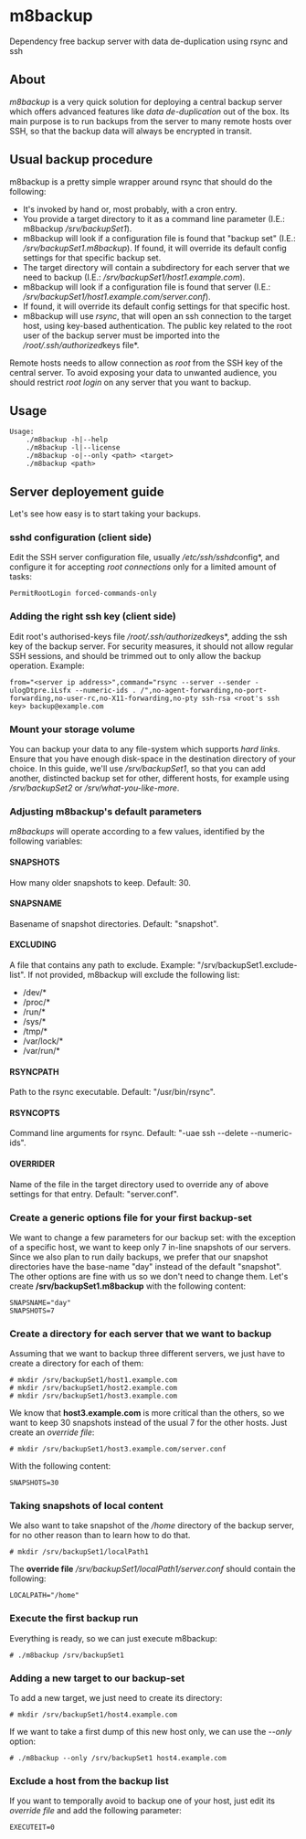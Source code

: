 # m8backup
Dependency free backup server with data de-duplication using rsync and ssh

## About
*m8backup* is a very quick solution for deploying a central backup server which
offers advanced features like *data de-duplication* out of the box.
Its main purpose is to run backups from the server to many remote hosts over
SSH, so that the backup data will always be encrypted in transit.

## Usual backup procedure
m8backup is a pretty simple wrapper around rsync that should do the following:

* It's invoked by hand or, most probably, with a cron entry.
* You provide a target directory to it as a command line parameter (I.E.: m8backup */srv/backupSet1*).
* m8backup will look if a configuration file is found that "backup set" (I.E.: */srv/backupSet1.m8backup*). If found, it will override its default config settings for that specific backup set.
* The target directory will contain a subdirectory for each server that we need to backup (I.E.: */srv/backupSet1/host1.example.com*).
* m8backup will look if a configuration file is found that server (I.E.: */srv/backupSet1/host1.example.com/server.conf*).
* If found, it will override its default config settings for that specific host.
* m8backup will use *rsync*, that will open an ssh connection to the target host, using key-based authentication. The public key related to the root user of the backup server must be imported into the */root/.ssh/authorized*keys file*.

Remote hosts needs to allow connection as *root* from the SSH key of the central
server. To avoid exposing your data to unwanted audience, you should restrict
*root login* on any server that you want to backup.

## Usage
	Usage:
		./m8backup -h|--help
		./m8backup -l|--license
		./m8backup -o|--only <path> <target>
		./m8backup <path>

## Server deployement guide
Let's see how easy is to start taking your backups.

### sshd configuration (client side)
Edit the SSH server configuration file, usually */etc/ssh/sshd*config*, and
configure it for accepting *root connections* only for a limited amount of tasks:

	PermitRootLogin forced-commands-only

### Adding the right ssh key (client side)
Edit root's authorised-keys file */root/.ssh/authorized*keys*, adding the ssh key
of the backup server. For security measures, it should not allow regular SSH
sessions, and should be trimmed out to only allow the backup operation. Example:

	from="<server ip address>",command="rsync --server --sender -ulogDtpre.iLsfx --numeric-ids . /",no-agent-forwarding,no-port-forwarding,no-user-rc,no-X11-forwarding,no-pty ssh-rsa <root's ssh key> backup@example.com

### Mount your storage volume
You can backup your data to any file-system which supports *hard links*. Ensure
that you have enough disk-space in the destination directory of your choice.
In this guide, we'll use */srv/backupSet1*, so that you can add another, distincted
backup set for other, different hosts, for example using */srv/backupSet2* or
*/srv/what-you-like-more*.

### Adjusting m8backup's default parameters
*m8backups* will operate according to a few values, identified by the following variables:

#### SNAPSHOTS
How many older snapshots to keep. Default: 30.

#### SNAPSNAME
Basename of snapshot directories. Default: "snapshot".

#### EXCLUDING
A file that contains any path to exclude. Example: "/srv/backupSet1.exclude-list". 
If not provided, m8backup will exclude the following list:

* /dev/*
* /proc/*
* /run/*
* /sys/*
* /tmp/*
* /var/lock/*
* /var/run/*

#### RSYNCPATH
Path to the rsync executable. Default: "/usr/bin/rsync".

#### RSYNCOPTS
Command line arguments for rsync. Default: "-uae ssh --delete --numeric-ids".

#### OVERRIDER
Name of the file in the target directory used to override any of above settings for that entry. Default: "server.conf".

### Create a generic options file for your first backup-set
We want to change a few parameters for our backup set: with the exception of a specific host,
we want to keep only 7 in-line snapshots of our servers. Since we also plan to run daily
backups, we prefer that our snapshot directories have the base-name "day" instead of the
default "snapshot". The other options are fine with us so we don't need to change them.
Let's create **/srv/backupSet1.m8backup** with the following content:

	SNAPSNAME="day"
	SNAPSHOTS=7

### Create a directory for each server that we want to backup
Assuming that we want to backup three different servers, we just have to create a
directory for each of them:

	# mkdir /srv/backupSet1/host1.example.com
	# mkdir /srv/backupSet1/host2.example.com
	# mkdir /srv/backupSet1/host3.example.com

We know that **host3.example.com** is more critical than the others, so we want to keep
30 snapshots instead of the usual 7 for the other hosts. Just create an *override file*:

	# mkdir /srv/backupSet1/host3.example.com/server.conf

With the following content:

	SNAPSHOTS=30

### Taking snapshots of local content
We also want to take snapshot of the */home* directory of the backup server, for no
other reason than to learn how to do that.

	# mkdir /srv/backupSet1/localPath1

The **override file** */srv/backupSet1/localPath1/server.conf* should contain the following:

	LOCALPATH="/home"


### Execute the first backup run
Everything is ready, so we can just execute m8backup:

	# ./m8backup /srv/backupSet1

### Adding a new target to our backup-set
To add a new target, we just need to create its directory:

	# mkdir /srv/backupSet1/host4.example.com
	
If we want to take a first dump of this new host only, we can use the *--only* option:

	# ./m8backup --only /srv/backupSet1 host4.example.com

### Exclude a host from the backup list
If you want to temporally avoid to backup one of your host, just edit its *override file*
and add the following parameter:

	EXECUTEIT=0

